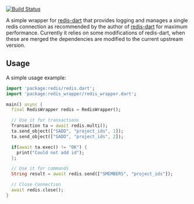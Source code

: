 [![Build Status](https://ci.eknoes.de/buildStatus/icon?job=redis-dart-wrapper%2Fmaster)](https://ci.eknoes.de/blue/organizations/jenkins/redis-dart-wrapper/activity)

A simple wrapper for [redis-dart](https://github.com/ra1u/redis-dart/) that provides logging and manages a single redis connection as recommended by the author of [redis-dart](https://github.com/ra1u/redis-dart/issues/5#issuecomment-279018105) for maximum performance.
Currently it relies on some modifications of redis-dart, when these are merged the dependencies are modified to the current upstream version.

## Usage

A simple usage example:

```dart
import 'package:redis/redis.dart';
import 'package:redis_wrapper/redis_wrapper.dart';

main() async {
  final RedisWrapper redis = RedisWrapper();

  // Use it for transactions
  Transaction ta = await redis.multi();
  ta.send_object(["SADD", "project_ids", 1]);
  ta.send_object(["SADD", "project_ids", 2]);

  if(await ta.exec() != "OK") {
    print("Could not add id");
  };

  // Use it for commands
  String result = await redis.send(["SMEMBERS", "project_ids"]);

  // Close Connection
  await redis.close();
}
```
